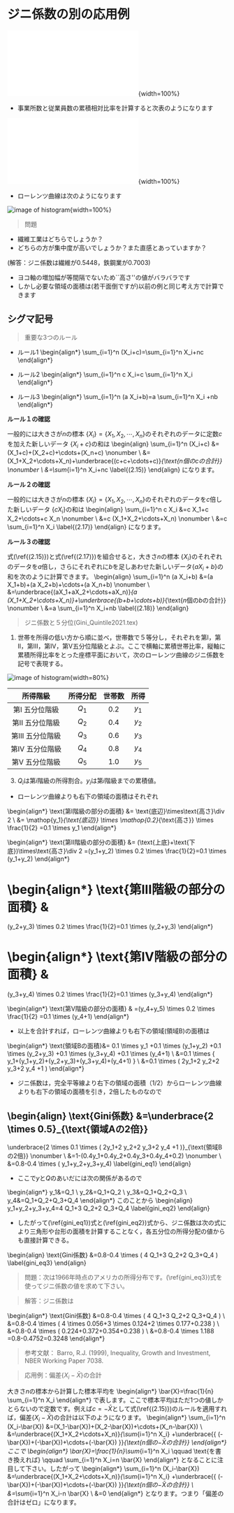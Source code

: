 # ジニ係数の別の応用例


![image of histogram](images/lec04/tab_textile_steel1.pdf){width=100%}

*  事業所数と従業員数の累積相対比率を計算すると次表のようになります

![image of histogram](images/lec04/tab_textile_steel2.pdf){width=100%}


*  ローレンツ曲線は次のようになります

![image of histogram](images/lec04/fig_textile_steel.png){width=100%}

> 問題<br>
>
*  繊維工業はどちらでしょうか？
*  どちらの方が集中度が高いでしょうか？また直感とあっていますか？ 
>
(解答：ジニ係数は繊維が0.5448，鉄鋼業が0.7003)


*  ヨコ軸の増加幅が等間隔でないため``高さ''の値がバラバラです
*  しかし必要な領域の面積は(若干面倒ですが)以前の例と同じ考え方で計算できます



## シグマ記号

> 重要な3つのルール<br>
>
*  ルール1
\begin{align*}
\sum_{i=1}^n (X_i+c)=\sum_{i=1}^n X_i+nc
\end{align*}
>
* ルール2
\begin{align*}
\sum_{i=1}^n c X_i=c \sum_{i=1}^n X_i
\end{align*}
>
* ルール3
\begin{align*}
\sum_{i=1}^n (a X_i+b)=a \sum_{i=1}^n X_i +nb
\end{align*}


**ルール１の確認**

一般的には大きさが$n$の標本 $\{ X_i \}=\{ X_1,X_2,\cdots,X_n \}$のそれぞれのデータに定数$c$を加えた新しいデータ $\{ X_i+c \}$の和は
\begin{align}
\sum_{i=1}^n (X_i+c)
&=(X_1+c)+(X_2+c)+\cdots+(X_n+c) \nonumber \\
&=(X_1+X_2+\cdots+X_n)+\underbrace{(c+c+\cdots+c)}_{\text{$n$個の$c$の合計}} \nonumber \\
&=\sum_{i=1}^n X_i+nc \label{(2.15)}
\end{align}
になります。


**ルール２の確認**

一般的には大きさが$n$の標本 $\{ X_i \}=\{ X_1,X_2,\cdots,X_n \}$のそれぞれのデータを$c$倍した新しいデータ $\{ c X_i \}$の和は
\begin{align}
\sum_{i=1}^n c X_i
&=c X_1+c X_2+\cdots+c X_n \nonumber \\
&=c (X_1+X_2+\cdots+X_n) \nonumber \\
&=c \sum_{i=1}^n X_i \label{(2.17)}
\end{align}
になります。


**ルール３の確認**

式(\ref{(2.15)})と式(\ref{(2.17)})を組合せると，大きさ$n$の標本 $\{ X_i \}$のそれぞれのデータを$a$倍し，さらにそれぞれに$b$を足しあわせた新しいデータ$\{ aX_i+b \}$の和を次のように計算できます。
\begin{align}
\sum_{i=1}^n (a X_i+b)
&=(a X_1+b)+(a X_2+b)+\cdots+(a X_n+b) \nonumber \\
&=\underbrace{(aX_1+aX_2+\cdots+aX_n)}_{a (X_1+X_2+\cdots+X_n)}+\underbrace{(b+b+\cdots+b)}_{\text{$n$個の$b$の合計}} \nonumber \\
&=a \sum_{i=1}^n X_i+nb \label{(2.18)}
\end{align}



> ジニ係数と５分位(Gini\_Quintile2021.tex)

1. 世帯を所得の低い方から順に並べ，世帯数で５等分し，それぞれを第I，第II，第III，第IV，第V五分位階級とよぶ。ここで横軸に累積世帯比率，縦軸に累積所得比率をとった座標平面において，次のローレンツ曲線のジニ係数を記号で表現する。

![image of histogram](images/lec04/GINI_GRAPH.png){width=80%}

| 所得階級         | 所得分配 | 世帯数 | 所得 |
|:-:|:-:|:-:|:-:|
| 第I 五分位階級   | $Q_1$ | 0.2 | $y_1$ |
| 第II 五分位階級  | $Q_2$ | 0.4 | $y_2$ |
| 第III 五分位階級 | $Q_3$ | 0.6 | $y_3$ |
| 第IV 五分位階級  | $Q_4$ | 0.8 | $y_4$ |
| 第V 五分位階級   | $Q_5$ | 1.0 | $y_5$ |


3.  $Q_i$は第$i$階級の所得割合。$y_i$は第$i$階級までの累積値。

*  ローレンツ曲線よりも右下の領域の面積はそれぞれ

\begin{align*}
\text{第I階級の部分の面積}
&=
\text{底辺}\times\text{高さ}\div 2 \\
&=
\mathop{y_1}_{\text{底辺}} \times \mathop{0.2}_{\text{高さ}} \times \frac{1}{2} =0.1 \times y_1
\end{align*}

\begin{align*}
\text{第II階級の部分の面積}
&=
(\text{上底}+\text{下底})\times\text{高さ}\div 2
=(y_1+y_2) \times 0.2 \times \frac{1}{2}=0.1 \times (y_1+y_2)
\end{align*}

\begin{align*}
\text{第III階級の部分の面積}
&
=
(y_2+y_3) \times 0.2 \times \frac{1}{2}=0.1 \times (y_2+y_3)
\end{align*}

\begin{align*}
\text{第IV階級の部分の面積}
&
=
(y_3+y_4) \times 0.2 \times \frac{1}{2}=0.1 \times (y_3+y_4)
\end{align*}

\begin{align*}
\text{第V階級の部分の面積}
&
=(y_4+y_5) \times 0.2 \times \frac{1}{2} =0.1 \times (y_4+1)
\end{align*}


*  以上を合計すれば，ローレンツ曲線よりも右下の領域(領域B)の面積は

\begin{align*}
\text{領域Bの面積}&=
0.1 \times y_1
+0.1 \times (y_1+y_2)
+0.1 \times (y_2+y_3)
+0.1 \times (y_3+y_4)
+0.1 \times (y_4+1) \\
&=0.1 \times \{ y_1+(y_1+y_2)+(y_2+y_3)+(y_3+y_4)+(y_4+1) \} \\
&=0.1 \times ( 2y_1+2 y_2+2 y_3+2 y_4 +1 )
\end{align*}


*  ジニ係数は，完全平等線より右下の領域の面積（$1/2$）からローレンツ曲線よりも右下の領域の面積を引き，2倍したものなので

\begin{align}
\text{Gini係数}
&=\underbrace{2 \times 0.5}_{\text{領域Aの2倍}}
-
\underbrace{2 \times 0.1 \times ( 2y_1+2 y_2+2 y_3+2 y_4 +1 )}_{\text{領域Bの2倍}} \nonumber \\
&=1-(0.4y_1+0.4y_2+0.4y_3+0.4y_4+0.2)  \nonumber \\
&=0.8-0.4 \times ( y_1+y_2+y_3+y_4)  \label{gini_eq1}
\end{align}

*  ここで$y$と$Q$のあいだには次の関係があるので

\begin{align*}
y_1&=Q_1 \\
y_2&=Q_1+Q_2 \\
y_3&=Q_1+Q_2+Q_3 \\
y_4&=Q_1+Q_2+Q_3+Q_4
\end{align*}
このことから
\begin{align}
y_1+y_2+y_3+y_4=4 Q_1+3 Q_2+2 Q_3+Q_4 \label{gini_eq2}
\end{align}

*  したがって(\ref{gini_eq1})式と(\ref{gini_eq2})式から、ジニ係数は次の式により三角形や台形の面積を計算することなく，各五分位の所得分配の値からも直接計算できる。

\begin{align}
\text{Gini係数}
&=0.8-0.4 \times ( 4 Q_1+3 Q_2+2 Q_3+Q_4 ) \label{gini_eq3}
\end{align}



> 問題：次は1966年時点のアメリカの所得分布です。(\ref{gini_eq3})式を使ってジニ係数の値を求めて下さい。<br>

<!-- %\begin{table}[htp] -->
<!-- {\footnotesize -->
<!-- \begin{center} -->
<!-- \begin{tabular}{c|r||rr} -->
<!--  & 所得分配 & \multicolumn{2}{c}{累積比率} \\ -->
<!-- 所得階級 & 1966年 & 世帯数 & 所得 \\ -->
<!-- \hline -->
<!-- 第1階級 & 0.056 & 0.200 & 0.056 \\ -->
<!-- 第2階級 & 0.124 & 0.400 & 0.180 \\ -->
<!-- 第3階級 & 0.177 & 0.600 & 0.357 \\ -->
<!-- 第4階級 & 0.238 & 0.800 & 0.595 \\ -->
<!-- 第5階級 & 0.405 & 1.000 & 1.000 \\ -->
<!-- \end{tabular} -->
<!-- \end{center} -->
<!-- %\end{table}% -->
<!-- } -->

> 解答：ジニ係数は
>
\begin{align*}
\text{Gini係数}
&=0.8-0.4 \times ( 4 Q_1+3 Q_2+2 Q_3+Q_4 ) \\
&=0.8-0.4 \times ( 4 \times 0.056+3 \times 0.124+2 \times 0.177+0.238 ) \\
&=0.8-0.4 \times ( 0.224+0.372+0.354+0.238 ) \\
&=0.8-0.4 \times 1.188 =0.8-0.4752=0.3248
\end{align*}

> 参考文献：
Barro, R.J. (1999), Inequality, Growth and Investment, NBER Working Paper 7038.



> 応用例：偏差$\{ X_i-\bar{X} \}$の合計<br>

大きさ$n$の標本から計算した標本平均を
\begin{align*}
\bar{X}=\frac{1}{n} \sum_{i=1}^n X_i
\end{align*}
で表します。ここで標本平均はただ1つの値しかとらないので定数です。例えば$c=-\bar{X}$として式(\ref{(2.15)})のルールを適用すれば，偏差$\{ X_i-\bar{X} \}$の合計は以下のようになります。
\begin{align*}
\sum_{i=1}^n (X_i-\bar{X})
&=(X_1-\bar{X})+(X_2-\bar{X})+\cdots+(X_n-\bar{X}) \\
&=\underbrace{(X_1+X_2+\cdots+X_n)}_{\sum_{i=1}^n X_i}
+\underbrace{\{ (-\bar{X})+(-\bar{X})+\cdots+(-\bar{X}) \}}_{\text{$n$個の$-\bar{X}$の合計}}
\end{align*}
ここで
\begin{align*}
\bar{X}=\frac{1}{n}\sum_{i=1}^n X_i
\qquad \text{を書き換えれば} \qquad
\sum_{i=1}^n X_i=n \bar{X}
\end{align*}
となることに注目して下さい。したがって
\begin{align*}
\sum_{i=1}^n (X_i-\bar{X})
&=\underbrace{(X_1+X_2+\cdots+X_n)}_{\sum_{i=1}^n X_i}
+\underbrace{\{ (-\bar{X})+(-\bar{X})+\cdots+(-\bar{X}) \}}_{\text{$n$個の$-\bar{X}$の合計}} \\
&=\sum_{i=1}^n X_i-n \bar{X} \\
&=0
\end{align*}
となります。つまり「偏差の合計はゼロ」になります。
